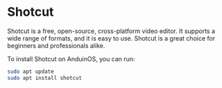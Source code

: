# Shotcut

Shotcut is a free, open-source, cross-platform video editor. It supports a wide range of formats, and it is easy to use. Shotcut is a great choice for beginners and professionals alike.

To install Shotcut on AnduinOS, you can run:

```bash
sudo apt update
sudo apt install shotcut
```
